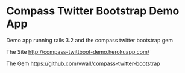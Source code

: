 # Compass Twitter Bootstrap Demo App
 Demo app running rails 3.2 and the compass twitter bootstrap gem
 
 The Site http://compass-twittboot-demo.herokuapp.com/
 
 The Gem https://github.com/vwall/compass-twitter-bootstrap